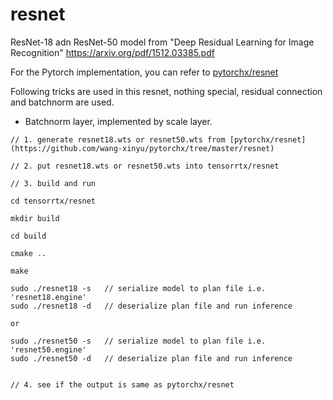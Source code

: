 # resnet

ResNet-18 adn ResNet-50 model from
"Deep Residual Learning for Image Recognition" <https://arxiv.org/pdf/1512.03385.pdf>

For the Pytorch implementation, you can refer to [pytorchx/resnet](https://github.com/wang-xinyu/pytorchx/tree/master/resnet)

Following tricks are used in this resnet, nothing special, residual connection and batchnorm are used.

- Batchnorm layer, implemented by scale layer.

```
// 1. generate resnet18.wts or resnet50.wts from [pytorchx/resnet](https://github.com/wang-xinyu/pytorchx/tree/master/resnet)

// 2. put resnet18.wts or resnet50.wts into tensorrtx/resnet

// 3. build and run

cd tensorrtx/resnet

mkdir build

cd build

cmake ..

make

sudo ./resnet18 -s   // serialize model to plan file i.e. 'resnet18.engine'
sudo ./resnet18 -d   // deserialize plan file and run inference

or

sudo ./resnet50 -s   // serialize model to plan file i.e. 'resnet50.engine'
sudo ./resnet50 -d   // deserialize plan file and run inference


// 4. see if the output is same as pytorchx/resnet
```


